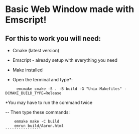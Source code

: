 # Basic Web Window made with Emscript!

## For this to work you will need:

- Cmake (latest version)
- Emscript - already setup with everything you need
- Make installed

- Open the terminal and type*:
````````````
     emcmake cmake -S . -B build -G "Unix Makefiles" -DCMAKE_BUILD_TYPE=Release
````````````
*You may have to run the command twice

-- Then type these commands:

`````````````````
    emmake make -C build
    emrun build/Aaron.html
````````````````